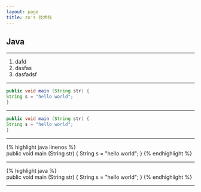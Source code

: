 ```yaml
---
layout: page
title: zo's 技术栈
---
```


## Java

---

1. dafd
2. dasfas
3. dasfadsf

---

```java
public void main (String str) {
String s = "hello world";
}
```

---

~~~java
public void main (String str) {
String s = "hello world";
}
~~~

---

{% highlight java linenos %}   
public void main (String str) {
  String s = "hello world";
}
{% endhighlight %}

---

{% highlight java %}   
public void main (String str) {
  String s = "hello world";
}
{% endhighlight %}

---

<script src="https://gist.github.com/zsc1993916/9b8b47b4b7c8a6911192469afbe52fb1.js"></script>
